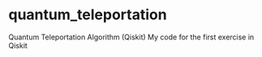 # quantum_teleportation
Quantum Teleportation Algorithm (Qiskit)
My code for the first exercise in Qiskit
